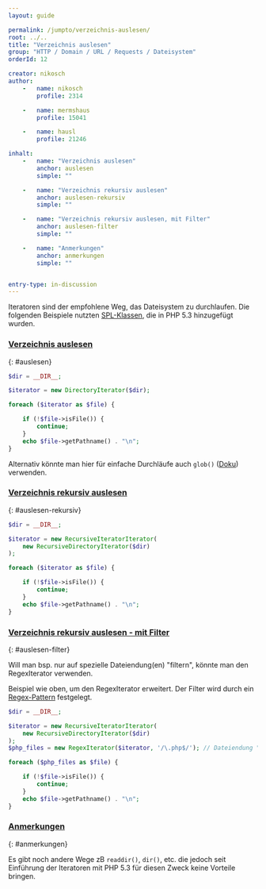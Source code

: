 ```yaml
---
layout: guide

permalink: /jumpto/verzeichnis-auslesen/
root: ../..
title: "Verzeichnis auslesen"
group: "HTTP / Domain / URL / Requests / Dateisystem"
orderId: 12

creator: nikosch
author:
    -   name: nikosch
        profile: 2314

    -   name: mermshaus
        profile: 15041

    -   name: hausl
        profile: 21246

inhalt:
    -   name: "Verzeichnis auslesen"
        anchor: auslesen
        simple: ""

    -   name: "Verzeichnis rekursiv auslesen"
        anchor: auslesen-rekursiv
        simple: ""

    -   name: "Verzeichnis rekursiv auslesen, mit Filter"
        anchor: auslesen-filter
        simple: ""

    -   name: "Anmerkungen"
        anchor: anmerkungen
        simple: ""


entry-type: in-discussion
---
```



Iteratoren sind der empfohlene Weg, das Dateisystem zu durchlaufen.
Die folgenden Beispiele nutzten [SPL-Klassen](http://us3.php.net/manual/en/book.spl.php),
die in PHP 5.3 hinzugefügt wurden.


### [Verzeichnis auslesen](#auslesen)
{: #auslesen}

~~~ php
$dir = __DIR__;

$iterator = new DirectoryIterator($dir);

foreach ($iterator as $file) {

    if (!$file->isFile()) {
        continue;
    }
    echo $file->getPathname() . "\n";
}
~~~

Alternativ könnte man hier für einfache Durchläufe auch `glob()` ([Doku](http://php.net/manual/de/function.glob.php)) verwenden.


### [Verzeichnis rekursiv auslesen](#auslesen-rekursiv)
{: #auslesen-rekursiv}

~~~ php
$dir = __DIR__;

$iterator = new RecursiveIteratorIterator(
    new RecursiveDirectoryIterator($dir)
);

foreach ($iterator as $file) {

    if (!$file->isFile()) {
        continue;
    }
    echo $file->getPathname() . "\n";
}
~~~


### [Verzeichnis rekursiv auslesen - mit Filter](#auslesen-filter)
{: #auslesen-filter}

Will man bsp. nur auf spezielle Dateiendung(en) "filtern", könnte man den RegexIterator verwenden.

Beispiel wie oben, um den RegexIterator erweitert.
Der Filter wird durch ein [Regex-Pattern](http://php.net/manual/de/reference.pcre.pattern.syntax.php) festgelegt.

~~~php
$dir = __DIR__;

$iterator = new RecursiveIteratorIterator(
    new RecursiveDirectoryIterator($dir)
);
$php_files = new RegexIterator($iterator, '/\.php$/'); // Dateiendung ".php"

foreach ($php_files as $file) {

    if (!$file->isFile()) {
        continue;
    }
    echo $file->getPathname() . "\n";
}
~~~


### [Anmerkungen](#anmerkungen)
{: #anmerkungen}

Es gibt noch andere Wege zB `readdir()`, `dir()`,  etc. die jedoch seit Einführung
der Iteratoren mit PHP 5.3 für diesen Zweck keine Vorteile bringen.
